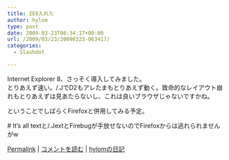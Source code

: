 ```yaml
---
title: IE8入れた
author: hylom
type: post
date: 2009-03-23T06:34:17+00:00
url: /2009/03/23/20090323-063417/
categories:
  - Slashdot

---
```

Internet Explorer 8、さっそく導入してみました。     
とりあえず速い。/.JでD2もアレたまもとりあえず動く。致命的なレイアウト崩れもとりあえずは見あたらないし、これは良いブラウザじゃないですかね。 </br>

ということでしばらくFirefoxと併用してみる予定。

\# It&#8217;s all textと/.JextとFirebugが手放せないのでFirefoxからは逃れられませんがw

  [Permalink][1] |   [コメントを読む][2] |   [hylomの日記][3]

 [1]: http://slashdot.jp/~hylom/journal/470991
 [2]: http://slashdot.jp/~hylom/journal/470991#acomments
 [3]: http://slashdot.jp/~hylom/journal/
